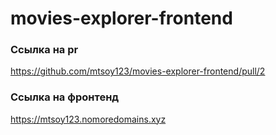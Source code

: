 # movies-explorer-frontend

### Ссылка на pr

https://github.com/mtsoy123/movies-explorer-frontend/pull/2

### Ссылка на фронтенд

https://mtsoy123.nomoredomains.xyz
